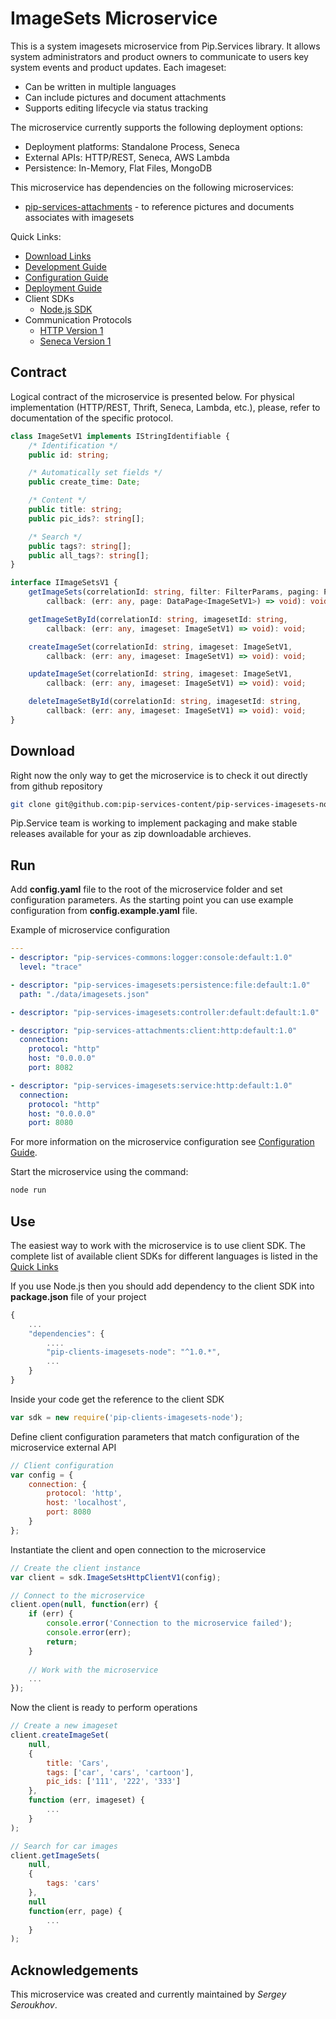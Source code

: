 # ImageSets Microservice

This is a system imagesets microservice from Pip.Services library. 
It allows system administrators and product owners to communicate to users key system events and product updates.
Each imageset:
- Can be written in multiple languages
- Can include pictures and document attachments
- Supports editing lifecycle via status tracking

The microservice currently supports the following deployment options:
* Deployment platforms: Standalone Process, Seneca
* External APIs: HTTP/REST, Seneca, AWS Lambda
* Persistence: In-Memory, Flat Files, MongoDB

This microservice has dependencies on the following microservices:
- [pip-services-attachments](https://github.com/pip-services-content/pip-services-attachments-node) - to reference pictures and documents associates with imagesets

<a name="links"></a> Quick Links:

* [Download Links](doc/Downloads.md)
* [Development Guide](doc/Development.md)
* [Configuration Guide](doc/Configuration.md)
* [Deployment Guide](doc/Deployment.md)
* Client SDKs
  - [Node.js SDK](https://github.com/pip-services-content/pip-clients-imagesets-node)
* Communication Protocols
  - [HTTP Version 1](doc/HttpProtocolV1.md)
  - [Seneca Version 1](doc/SenecaProtocolV1.md)

##  Contract

Logical contract of the microservice is presented below. For physical implementation (HTTP/REST, Thrift, Seneca, Lambda, etc.),
please, refer to documentation of the specific protocol.

```typescript
class ImageSetV1 implements IStringIdentifiable {
    /* Identification */
    public id: string;

    /* Automatically set fields */
    public create_time: Date;

    /* Content */
    public title: string;
    public pic_ids?: string[];

    /* Search */
    public tags?: string[];
    public all_tags?: string[];
}

interface IImageSetsV1 {
    getImageSets(correlationId: string, filter: FilterParams, paging: PagingParams,
        callback: (err: any, page: DataPage<ImageSetV1>) => void): void;

    getImageSetById(correlationId: string, imagesetId: string,
        callback: (err: any, imageset: ImageSetV1) => void): void;

    createImageSet(correlationId: string, imageset: ImageSetV1,
        callback: (err: any, imageset: ImageSetV1) => void): void;

    updateImageSet(correlationId: string, imageset: ImageSetV1,
        callback: (err: any, imageset: ImageSetV1) => void): void;

    deleteImageSetById(correlationId: string, imagesetId: string,
        callback: (err: any, imageset: ImageSetV1) => void): void;
}
```

## Download

Right now the only way to get the microservice is to check it out directly from github repository
```bash
git clone git@github.com:pip-services-content/pip-services-imagesets-node.git
```

Pip.Service team is working to implement packaging and make stable releases available for your 
as zip downloadable archieves.

## Run

Add **config.yaml** file to the root of the microservice folder and set configuration parameters.
As the starting point you can use example configuration from **config.example.yaml** file. 

Example of microservice configuration
```yaml
---
- descriptor: "pip-services-commons:logger:console:default:1.0"
  level: "trace"

- descriptor: "pip-services-imagesets:persistence:file:default:1.0"
  path: "./data/imagesets.json"

- descriptor: "pip-services-imagesets:controller:default:default:1.0"

- descriptor: "pip-services-attachments:client:http:default:1.0"
  connection:
    protocol: "http"
    host: "0.0.0.0"
    port: 8082

- descriptor: "pip-services-imagesets:service:http:default:1.0"
  connection:
    protocol: "http"
    host: "0.0.0.0"
    port: 8080
```
 
For more information on the microservice configuration see [Configuration Guide](Configuration.md).

Start the microservice using the command:
```bash
node run
```

## Use

The easiest way to work with the microservice is to use client SDK. 
The complete list of available client SDKs for different languages is listed in the [Quick Links](#links)

If you use Node.js then you should add dependency to the client SDK into **package.json** file of your project
```javascript
{
    ...
    "dependencies": {
        ....
        "pip-clients-imagesets-node": "^1.0.*",
        ...
    }
}
```

Inside your code get the reference to the client SDK
```javascript
var sdk = new require('pip-clients-imagesets-node');
```

Define client configuration parameters that match configuration of the microservice external API
```javascript
// Client configuration
var config = {
    connection: {
        protocol: 'http',
        host: 'localhost', 
        port: 8080
    }
};
```

Instantiate the client and open connection to the microservice
```javascript
// Create the client instance
var client = sdk.ImageSetsHttpClientV1(config);

// Connect to the microservice
client.open(null, function(err) {
    if (err) {
        console.error('Connection to the microservice failed');
        console.error(err);
        return;
    }
    
    // Work with the microservice
    ...
});
```

Now the client is ready to perform operations
```javascript
// Create a new imageset
client.createImageSet(
    null,
    { 
        title: 'Cars',
        tags: ['car', 'cars', 'cartoon'],
        pic_ids: ['111', '222', '333']
    },
    function (err, imageset) {
        ...
    }
);
```

```javascript
// Search for car images
client.getImageSets(
    null,
    {
        tags: 'cars'
    },
    null
    function(err, page) {
        ...    
    }
);
```    

## Acknowledgements

This microservice was created and currently maintained by *Sergey Seroukhov*.

